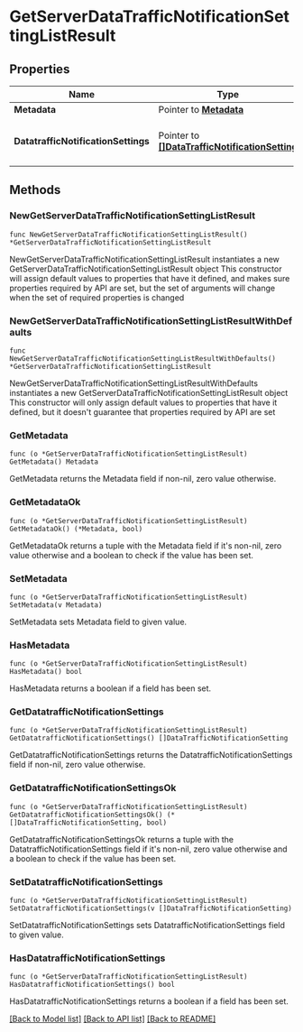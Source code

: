 # GetServerDataTrafficNotificationSettingListResult

## Properties

Name | Type | Description | Notes
------------ | ------------- | ------------- | -------------
**Metadata** | Pointer to [**Metadata**](Metadata.md) |  | [optional] 
**DatatrafficNotificationSettings** | Pointer to [**[]DataTrafficNotificationSetting**](DataTrafficNotificationSetting.md) | An array of Data traffic Notification Settings | [optional] 

## Methods

### NewGetServerDataTrafficNotificationSettingListResult

`func NewGetServerDataTrafficNotificationSettingListResult() *GetServerDataTrafficNotificationSettingListResult`

NewGetServerDataTrafficNotificationSettingListResult instantiates a new GetServerDataTrafficNotificationSettingListResult object
This constructor will assign default values to properties that have it defined,
and makes sure properties required by API are set, but the set of arguments
will change when the set of required properties is changed

### NewGetServerDataTrafficNotificationSettingListResultWithDefaults

`func NewGetServerDataTrafficNotificationSettingListResultWithDefaults() *GetServerDataTrafficNotificationSettingListResult`

NewGetServerDataTrafficNotificationSettingListResultWithDefaults instantiates a new GetServerDataTrafficNotificationSettingListResult object
This constructor will only assign default values to properties that have it defined,
but it doesn't guarantee that properties required by API are set

### GetMetadata

`func (o *GetServerDataTrafficNotificationSettingListResult) GetMetadata() Metadata`

GetMetadata returns the Metadata field if non-nil, zero value otherwise.

### GetMetadataOk

`func (o *GetServerDataTrafficNotificationSettingListResult) GetMetadataOk() (*Metadata, bool)`

GetMetadataOk returns a tuple with the Metadata field if it's non-nil, zero value otherwise
and a boolean to check if the value has been set.

### SetMetadata

`func (o *GetServerDataTrafficNotificationSettingListResult) SetMetadata(v Metadata)`

SetMetadata sets Metadata field to given value.

### HasMetadata

`func (o *GetServerDataTrafficNotificationSettingListResult) HasMetadata() bool`

HasMetadata returns a boolean if a field has been set.

### GetDatatrafficNotificationSettings

`func (o *GetServerDataTrafficNotificationSettingListResult) GetDatatrafficNotificationSettings() []DataTrafficNotificationSetting`

GetDatatrafficNotificationSettings returns the DatatrafficNotificationSettings field if non-nil, zero value otherwise.

### GetDatatrafficNotificationSettingsOk

`func (o *GetServerDataTrafficNotificationSettingListResult) GetDatatrafficNotificationSettingsOk() (*[]DataTrafficNotificationSetting, bool)`

GetDatatrafficNotificationSettingsOk returns a tuple with the DatatrafficNotificationSettings field if it's non-nil, zero value otherwise
and a boolean to check if the value has been set.

### SetDatatrafficNotificationSettings

`func (o *GetServerDataTrafficNotificationSettingListResult) SetDatatrafficNotificationSettings(v []DataTrafficNotificationSetting)`

SetDatatrafficNotificationSettings sets DatatrafficNotificationSettings field to given value.

### HasDatatrafficNotificationSettings

`func (o *GetServerDataTrafficNotificationSettingListResult) HasDatatrafficNotificationSettings() bool`

HasDatatrafficNotificationSettings returns a boolean if a field has been set.


[[Back to Model list]](../README.md#documentation-for-models) [[Back to API list]](../README.md#documentation-for-api-endpoints) [[Back to README]](../README.md)


